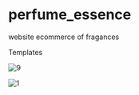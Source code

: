 # perfume_essence
 website ecommerce of fragances
 
 Templates
 
 ![9](https://user-images.githubusercontent.com/60658277/223304726-544af9ca-1ea2-48d2-9e5b-7924bfe1e1a1.png)

![1](https://user-images.githubusercontent.com/60658277/220511887-bf977d1c-032a-468f-8b3c-2b2e5caed71d.png)


